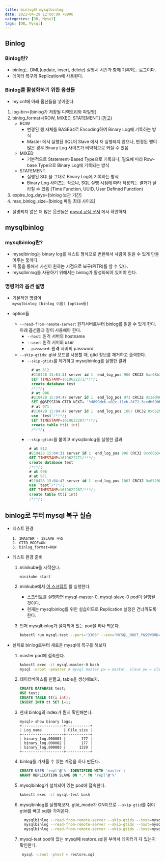 ```yaml
---
title: binlog와 mysqlbinlog
date: 2021-04-29 12:00:00 +0900
categories: [DB, Mysql]
tags: [DB, Mysql]
---
```


## Binlog
### Binlog란?
* binlog는 DML(update, insert, delete) 실행시 시간과 함께 기록되는 로그이다.
* 데이터 복구와 Replication에 사용된다.

### Binlog를 활성화하기 위한 옵션들
* my.cnf에 아래 옵션들을 넣어준다.     
1. log-bin=[binlog가 저장될 디렉토리와 파일명] 
2. binlog_format=[ROW, MIXED, STATEMENT] ([참고](http://channy.creation.net/project/dev.kthcorp.com/2011/09/16/mysql-replication-binlog-format-mixed-vs-row/index.html)) 
    * ROW
        * 변경된 행 자체를 BASE64로 Encoding하여 Binary Log에 기록하는 방식
        * Master 에서 실행된 SQL이 Slave 에서 재 실행되지 않으나, 변경된 행이 많은 경우 Binary Log 사이즈가 비약적으로 커질 수 있음
    * MIXED
        * 기본적으로 Statement-Based Type으로 기록되나, 필요에 따라 Row-base Type으로 Binary Log에 기록되는 방식
    * STATEMENT 
        *  실행된 SQL을 그대로 Binary Log에 기록하는 방식
        *  Binary Log 사이즈는 작으나, SQL 실행 시점에 따라 적용되는 결과가 달라질 수 있음 (Time Function, UUID, User Defined Function)
3. expire_log_days=[binlog 보관 기간]
4. max_binlog_size=[binlog 파일 최대 사이즈]
* 설명되지 않은 더 많은 옵션들은 [mysql 공식 문서](https://dev.mysql.com/doc/refman/5.7/en/replication-options-binary-log.html) 에서 확인하자.

## mysqlbinlog 

### mysqlbinlog란?
* mysqlbinlog는 binary log를 텍스트 형식으로 변환해서 사람이 읽을 수 있게 만들어주는 툴이다.
* 위 툴을 통해서 자신이 원하는 시점으로 복구(PITR)를 할 수 있다. 
* mysqlbinlog를 사용하기 위해서는 binlog가 활성화되어 있어야 한다. 
### 명령어와 옵션 설명
* 기본적인 명령어    
    ```mysqlbinlog [binlog 이름] [option들]```
    
* option들
    * ```--read-from-remote-server```: 원격서버로부터 binlog를 읽을 수 있게 한다. 아래 옵션들과 같이 사용해아 한다. 
        * ```--host```: 원격 서버의 hostname
        * ```--user```: 원격 서버의 user
        * ```--password```: 원격 서버의 password
    * ```--skip-gtids```: gtid 모드를 사용할 때, gtid 정보를 제거하고 출력한다.
        * ```--skip-gtids```를 제거하고 mysqlbinlog를 실행한 결과
            ```sql
              # at 812
              #210428 15:04:31 server id 1  end_log_pos 906 CRC32 0xc68b34a6 	Query	thread_id=18	exec_time=0	error_code=0
              SET TIMESTAMP=1619622271/*!*/;
              create database test
              /*!*/;
              # at 906
              #210428 15:04:47 server id 1  end_log_pos 971 CRC32 0x3ed4895a 	GTID	last_committed=4	sequence_number=5	rbr_only=no
              SET @@SESSION.GTID_NEXT= '3d899deb-a82c-11eb-8f72-3eedb690bbe0:5'/*!*/;
              # at 971
              #210428 15:04:47 server id 1  end_log_pos 1067 CRC32 0x65298f47 	Query	thread_id=18	exec_time=0	error_code=0
              use `test`/*!*/;
              SET TIMESTAMP=1619622287/*!*/;
              create table tt(i int)
              /*!*/;
            ```
        * ```--skip-gtids```를 붙이고 mysqlbinlog를 실행한 결과
           ```sql
            # at 812
            #210428 15:04:31 server id 1  end_log_pos 906 CRC32 0xc68b34a6 	Query	thread_id=18	exec_time=0	error_code=0
            SET TIMESTAMP=1619622271/*!*/;
            create database test
            /*!*/;
            # at 906
            # at 971
            #210428 15:04:47 server id 1  end_log_pos 1067 CRC32 0x65298f47 	Query	thread_id=18	exec_time=0	error_code=0
            use `test`/*!*/;
            SET TIMESTAMP=1619622287/*!*/;
            create table tt(i int)
            /*!*/;
           ```
          
## binlog로 부터 mysql 복구 실습

* 테스트 환경
    ```
    1. 1MASTER - 1SLAVE 구조 
    2. GTID_MODE=ON
    3. binlog_format=ROW
    ```
* 테스트 환경 준비
    1. minikube를 시작한다.
        ```
        minikube start
        ```
    2. minkube에서 [이 스크립트](https://github.com/hyanggeun/mysql-script-k8s) 를 실행한다. 
        * 스크립트를 실행하면 mysql-master-0, mysql-slave-0 pod이 실행될 것이다. 
        * 현재는 mysqlbinlog를 위한 실습이므로 Replication 설정은 건너뛰도록 한다.
    
    3. 먼저 mysqlbinlog가 설치되어 있는 pod을 하나 띄운다.
        ```bash
        kubectl run mysql-test --port="3306" --env="MYSQL_ROOT_PASSWORD=test" --image="mysql:5.7.33"
        ```

* 실제로 binlog로부터 새로운 mysql에 복구를 해보자
    1. master pod에 접속한다.
        ```bash
        kubectl exec -it mysql-master-0 bash
        mysql -uroot -pmaster # mysql master pw = master, slave pw = slave
        ```
    2. 데이터베이스를 만들고, table을 생성해보자.
        ```sql
        CREATE DATABASE test;
        USE test;
        CREATE TABLE tt(i int);
        INSERT INTO tt SET i=1;
        ```
    3. 현재 binlog의 index가 뭔지 확인해본다. 
        ```
        mysql> show binary logs;
        +-------------------+-----------+
        | Log_name          | File_size |
        +-------------------+-----------+
        | binary_log.000001 |       177 |
        | binary_log.000002 |       177 |
        | binary_log.000003 |      1320 |
        +-------------------+-----------+
        ```
    4. binlog를 가져올 수 있는 계정을 하나 만든다. 
          ```sql
          CREATE USER 'repl'@'%' IDENTIFIED WITH 'master';
          GRANT REPLICATION SLAVE ON *.* TO 'repl'@'%'
          ```
    3. mysqlbinlog가 설치되어 있는 pod에 접속한다. 
        ```bash
       kubectl exec -it mysql-test bash
        ```
    4. mysqlbinlog를 실행해보자. gtid_mode가 ON이므로 ```--skip-gtid```를 줘야 gtid를 빼고 sql을 가져온다.
         ```bash
           mysqlbinlog --read-from-remote-server --skip-gtids --host=mysql-master-0.mysql --user=repl --password=master binary_log.000001 > restore.sql
           mysqlbinlog --read-from-remote-server --skip-gtids --host=mysql-master-0.mysql --user=repl --password=master binary_log.000002 >> restore.sql
           mysqlbinlog --read-from-remote-server --skip-gtids --host=mysql-master-0.mysql --user=repl --password=master binary_log.000003 >> restore.sql
         ```
    5. mysql-test pod에 있는 mysql에 restore.sql을 부어서 데이터가 다 있는지 확인한다. 
       ```bash
        mysql -uroot -ptest < restore.sql
       ```
       